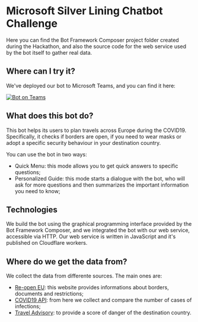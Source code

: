 # Microsoft Silver Lining Chatbot Challenge

Here you can find the Bot Framework Composer project folder created during the Hackathon, and also the source code for the web service used by the bot itself to gather real data.

## Where can I try it?

We've deployed our bot to Microsoft Teams, and you can find it here:

[![Bot on Teams](https://lh3.googleusercontent.com/jKU64njy8urP89V1O63eJxMtvWjDGETPlHVIhDv9WZAYzsSxRWyWZkUlBJZj_HbkHA=s180)](https://teams.microsoft.com/l/chat/0/0?users=28:f3defb1e-38a1-4cec-b937-92d1c6d6bb8d)


## What does this bot do?

This bot helps its users to plan travels across Europe during the COVID19. Specifically, it checks if borders are open, if you need to wear masks or adopt a specific security behaviour in your destination country.

You can use the bot in two ways:

- Quick Menu: this mode allows you to get quick answers to specific questions;
- Personalized Guide: this mode starts a dialogue with the bot, who will ask for more questions and then summarizes the important information you need to know;

## Technologies

We build the bot using the graphical programming interface provided by the Bot Framework Composer, and we integrated the bot with our web service, accessible via HTTP. Our web service is written in JavaScript and it's published on Cloudflare workers.

## Where do we get the data from?

We collect the data from differente sources. The main ones are:

- [Re-open EU](https://reopen.europa.eu): this website provides informations about borders, documents and restrictions;
- [COVID19 API](https://covid19api.com): from here we collect and compare the number of cases of infections;
- [Travel Advisory](https://www.travel-advisory.info/data-api): to provide a score of danger of the destination country.

